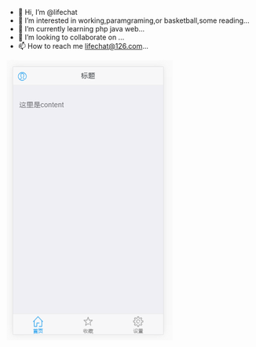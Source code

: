 - 👋 Hi, I’m @lifechat
- 👀 I’m interested in working,paramgraming,or basketball,some reading...
- 🌱 I’m currently learning php java web...
- 💞️ I’m looking to collaborate on ...
- 📫 How to reach me lifechat@126.com...

![Image text](https://raw.githubusercontent.com/hongmaju/light7Local/master/img/productShow/20170518152848.png)
<!---
lifechat/lifechat is a ✨ special ✨ repository because its `README.md` (this file) appears on your GitHub profile.
You can click the Preview link to take a look at your changes.
--->
